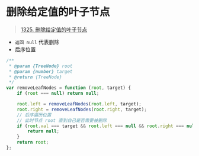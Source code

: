 
# 删除给定值的叶子节点


> [1325. 删除给定值的叶子节点](https://leetcode.cn/problems/delete-leaves-with-a-given-value/)


- `返回 null` 代表删除
- 后序位置

```javascript
/**
 * @param {TreeNode} root
 * @param {number} target
 * @return {TreeNode}
 */
var removeLeafNodes = function (root, target) {
    if (root === null) return null;

    root.left = removeLeafNodes(root.left, target);
    root.right = removeLeafNodes(root.right, target);
    // 后序遍历位置
    // 此时节点 root 直到自己是否需要被删除
    if (root.val === target && root.left === null && root.right === null) {
        return null;
    }
    return root;
};
```